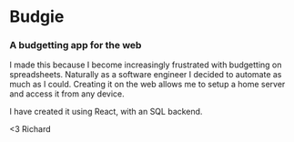 # Budgie
### A budgetting app for the web

I made this because I become increasingly frustrated with budgetting on spreadsheets. Naturally as a software engineer I decided to automate as much as I could. Creating it on the web allows me to setup a home server and access it from any device.

I have created it using React, with an SQL backend.

<3 Richard